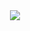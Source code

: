 <div align="center">
<img src="https://cdn.jsdelivr.net/gh/xianxincoder/xianxincoder/assets/github-contribution-grid-snake.svg">
</div>
